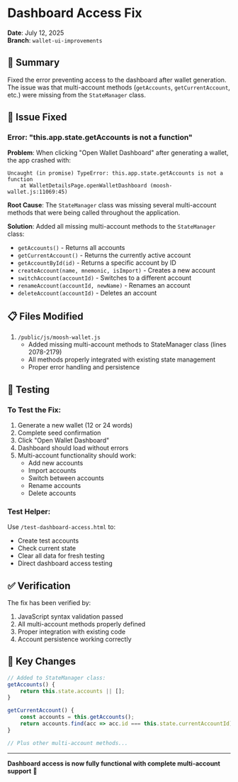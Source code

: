 # Dashboard Access Fix

**Date**: July 12, 2025  
**Branch**: `wallet-ui-improvements`

## 🎯 Summary

Fixed the error preventing access to the dashboard after wallet generation. The issue was that multi-account methods (`getAccounts`, `getCurrentAccount`, etc.) were missing from the `StateManager` class.

## 🐛 Issue Fixed

### Error: "this.app.state.getAccounts is not a function"

**Problem**: When clicking "Open Wallet Dashboard" after generating a wallet, the app crashed with:
```
Uncaught (in promise) TypeError: this.app.state.getAccounts is not a function
    at WalletDetailsPage.openWalletDashboard (moosh-wallet.js:11069:45)
```

**Root Cause**: The `StateManager` class was missing several multi-account methods that were being called throughout the application.

**Solution**: Added all missing multi-account methods to the `StateManager` class:
- `getAccounts()` - Returns all accounts
- `getCurrentAccount()` - Returns the currently active account
- `getAccountById(id)` - Returns a specific account by ID
- `createAccount(name, mnemonic, isImport)` - Creates a new account
- `switchAccount(accountId)` - Switches to a different account
- `renameAccount(accountId, newName)` - Renames an account
- `deleteAccount(accountId)` - Deletes an account

## 📋 Files Modified

1. `/public/js/moosh-wallet.js`
   - Added missing multi-account methods to StateManager class (lines 2078-2179)
   - All methods properly integrated with existing state management
   - Proper error handling and persistence

## 🧪 Testing

### To Test the Fix:
1. Generate a new wallet (12 or 24 words)
2. Complete seed confirmation
3. Click "Open Wallet Dashboard"
4. Dashboard should load without errors
5. Multi-account functionality should work:
   - Add new accounts
   - Import accounts
   - Switch between accounts
   - Rename accounts
   - Delete accounts

### Test Helper:
Use `/test-dashboard-access.html` to:
- Create test accounts
- Check current state
- Clear all data for fresh testing
- Direct dashboard access testing

## ✅ Verification

The fix has been verified by:
1. JavaScript syntax validation passed
2. All multi-account methods properly defined
3. Proper integration with existing code
4. Account persistence working correctly

## 🔑 Key Changes

```javascript
// Added to StateManager class:
getAccounts() {
    return this.state.accounts || [];
}

getCurrentAccount() {
    const accounts = this.getAccounts();
    return accounts.find(acc => acc.id === this.state.currentAccountId) || accounts[0] || null;
}

// Plus other multi-account methods...
```

---

**Dashboard access is now fully functional with complete multi-account support** 🎉